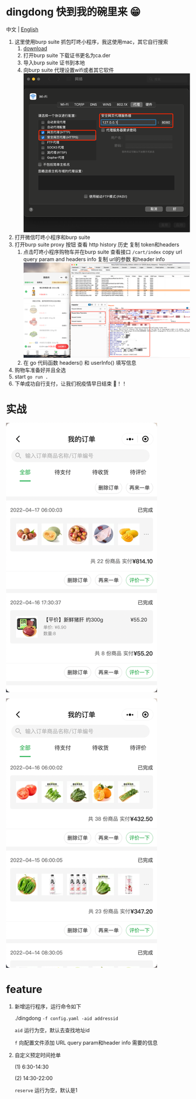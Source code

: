 # dingdong 快到我的碗里来 😁

中文 | [English](./README_EN.md)

1. 这里使用burp suite 抓包叮咚小程序，我这使用mac，其它自行搜索
   1. [download](https://portswigger.net/burp/releases/professional-community-2022-2-4?requestededition=community)
   2. 打开burp suite 下载证书更名为ca.der 
   3. 导入burp suite 证书到本地
   4. 向burp suite 代理设置wifi或者其它软件
      ![set proxy](images/wifi.png)
2. 打开微信叮咚小程序和burp suite 
3. 打开burp suite proxy 按钮 查看 http history 历史 复制 token和headers
   1. 点击叮咚小程序购物车并在burp suite 查看接口 `/cart/index`
      copy url query param and headers info 复制 url的参数 和header info
      ![copy](images/cart_api.png)
   2. 在 go 代码函数 headers() 和 userInfo() 填写信息
4. 购物车准备好并且全选
5. start `go run .`
6. 下单成功自行支付，让我们祝疫情早日结束 🍻！！

# 实战

![dingdong_1](images/dingdong1.png)

![dingdong_2](images/dingdong2.png)

# feature
1. 新增运行程序，运行命令如下

   ./dingdong `-f config.yaml -aid addressid`

   `aid` 运行为空，默认去查找地址id
   
   `f` 向配置文件添加 URL query param和header info 需要的信息

2. 自定义预定时间抢单

   (1) 6:30-14:30

   (2) 14:30-22:00

   `reserve` 运行为空，默认是1